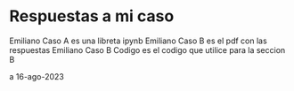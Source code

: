 # Respuestas a mi caso

Emiliano Caso A es una libreta ipynb
Emiliano Caso B es el pdf con las respuestas
Emiliano Caso B Codigo es el codigo que utilice para la seccion B

a 16-ago-2023
